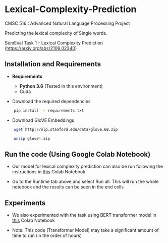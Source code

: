 # Lexical-Complexity-Prediction
CMSC 516 : Advanced Natural Language Processing Project

Predicting the lexical complexity of Single words.

SemEval Task 1 - Lexical Complexity Prediction (https://arxiv.org/abs/2106.02340)


## Installation and Requirements

* **Requirements**

  * **Python 3.6** (Tested in this environment) 
  * Cuda



* Download the required dependencies

```sh
    pip install -r requirements.txt
```

* Download GloVE Embeddings

```sh
    wget http://nlp.stanford.edu/data/glove.6B.zip

    unzip glove*.zip
```

## Run the code (Using Google Colab Notebook)

* Our model for lexical complexity prediction can also be run following the instructions in [this](https://colab.research.google.com/drive/1eOBl3uR874tt3IMQKEXPIRNCMdRmcCsy#scrollTo=LoMP9ehkCncl) Colab Notebook

* Go to the Runtime tab above and select Run all. This will run the whole notebook and the results can be seen in the end cells

## Experiments
* We also experimented with the task using BERT transformer model in [this](./https://colab.research.google.com/drive/1t2A-O-XJJ-V2vtPDFZzyU0IyP4Frr4Nt#scrollTo=TxryALeh_G0e&uniqifier=5) Colab Notebook

* Note: This code (Transformer Model) may take a significant amount of time to run (in the order of hours)
